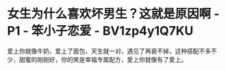 # 女生为什么喜欢坏男生？这就是原因啊 - P1 - 笨小子恋爱 - BV1zp4y1Q7KU

爱上你就像牛奶，爱上了面包，天生就一对，遇见了再衰不掉，这种搭配不多不少，甜蜜的刚刚好，你的笑是幸福专属配方，愛上你就像有了愛上。


